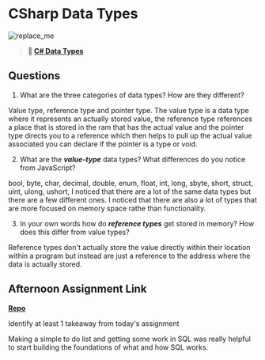 # CSharp Data Types

![replace_me](https://codeworks.blob.core.windows.net/public/assets/img/illustrations/placeholder.svg)

> **📖 [C# Data Types](https://codeworksacademy.com/fs-student-guide/resources/wk10/01-CSharp-Generics)**

## Questions

1. What are the three categories of data types? How are they different?

Value type, reference type and pointer type. The value type is a data type where it represents an actually stored value, the reference type references a place that is stored in the ram that has the actual value and the pointer type directs you to a reference which then helps to pull up the actual value associated you can declare if the pointer is a type or void.

2. What are the ***value-type*** data types? What differences do you notice from JavaScript?

bool, byte, char, decimal, double, enum, float, int, long, sbyte, short, struct, uint, ulong, ushort, I noticed that there are a lot of the same data types but there are a few different ones. I noticed that there are also a lot of types that are more focused on memory space rathe than functionality.

3. In your own words how do ***reference types*** get stored in memory? How does this differ from value types?

Reference types don't actually store the value directly within their location within a program but instead are just a reference to the address where the data is actually stored.


## Afternoon Assignment Link

**[Repo](https://github.com/jsphbowers/ToDoList)**

Identify at least 1 takeaway from today's assignment

Making a simple to do list and getting some work in SQL was really helpful to start building the foundations of what and how SQL works.
